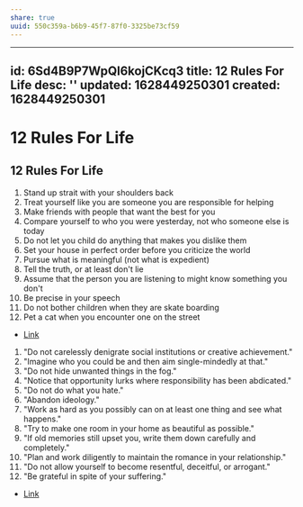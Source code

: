 ```yaml
---
share: true
uuid: 550c359a-b6b9-45f7-87f0-3325be73cf59
---
```

---
id: 6Sd4B9P7WpQl6kojCKcq3
title: 12 Rules For Life
desc: ''
updated: 1628449250301
created: 1628449250301
---
# 12 Rules For Life
12 Rules For Life
-----------------

1.  Stand up strait with your shoulders back
2.  Treat yourself like you are someone you are responsible for helping
3.  Make friends with people that want the best for you
4.  Compare yourself to who you were yesterday, not who someone else is today
5.  Do not let you child do anything that makes you dislike them
6.  Set your house in perfect order before you criticize the world
7.  Pursue what is meaningful (not what is expedient)
8.  Tell the truth, or at least don't lie
9.  Assume that the person you are listening to might know something you don't
10.  Be precise in your speech
11.  Do not bother children when they are skate boarding
12.  Pet a cat when you encounter one on the street

*   [Link](https://en.wikipedia.org/wiki/12_Rules_for_Life)

1.  "Do not carelessly denigrate social institutions or creative achievement."
2.  "Imagine who you could be and then aim single-mindedly at that."
3.  "Do not hide unwanted things in the fog."
4.  "Notice that opportunity lurks where responsibility has been abdicated."
5.  "Do not do what you hate."
6.  "Abandon ideology."
7.  "Work as hard as you possibly can on at least one thing and see what happens."
8.  "Try to make one room in your home as beautiful as possible."
9.  "If old memories still upset you, write them down carefully and completely."
10.  "Plan and work diligently to maintain the romance in your relationship."
11.  "Do not allow yourself to become resentful, deceitful, or arrogant."
12.  "Be grateful in spite of your suffering."

*   [Link](https://en.wikipedia.org/wiki/Beyond_Order)
